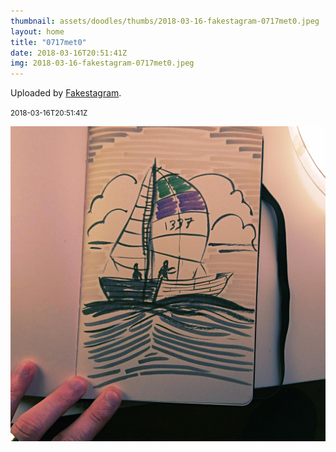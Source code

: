 ```yaml
---
thumbnail: assets/doodles/thumbs/2018-03-16-fakestagram-0717met0.jpeg
layout: home
title: "0717met0"
date: 2018-03-16T20:51:41Z
img: 2018-03-16-fakestagram-0717met0.jpeg
---
```


Uploaded by [Fakestagram](https://github.com/opyate/fakestagram).

<small>2018-03-16T20:51:41Z</small>

![Uploaded by Fakestagram](assets/doodles/original/2018-03-16-fakestagram-0717met0.jpeg)
